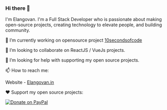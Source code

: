 ### Hi there 👋

I'm Elangovan. I'm a Full Stack Developer who is passionate about making open-source projects, creating technology to elevate people, and building community.

🔭 I’m currently working on opensource project [10secondsofcode](https://mentors.10secondsofcode.com)

👯 I’m looking to collaborate on ReactJS / VueJs projects.

🤔 I’m looking for help with supporting my open source projects.

📫 How to reach me:

Website - [Elangovan.in](https://elangovan.in)

❤️ Support my open source projects:

[![Donate on PayPal](https://img.shields.io/badge/--paypal?label=PayPal&logo=PayPal&style=social)](https://www.paypal.me/elangosundar)

<!--
**elangosundar/elangosundar** is a ✨ _special_ ✨ repository because its `README.md` (this file) appears on your GitHub profile.

Here are some ideas to get you started:

- 🔭 I’m currently working on ...
- 🌱 I’m currently learning ...
- 👯 I’m looking to collaborate on ...
- 🤔 I’m looking for help with ...
- 💬 Ask me about ...
- 📫 How to reach me: ...
- 😄 Pronouns: ...
- ⚡ Fun fact: ...
-->
